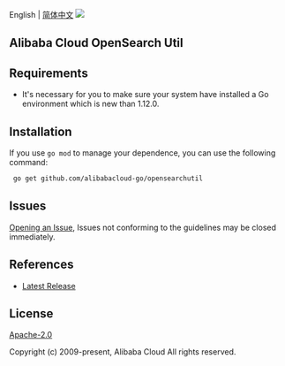 English | [简体中文](README-CN.md)
![](https://aliyunsdk-pages.alicdn.com/icons/AlibabaCloud.svg)

## Alibaba Cloud OpenSearch Util

## Requirements
- It's necessary for you to make sure your system have installed a Go environment which is new than 1.12.0.

## Installation
If you use `go mod` to manage your dependence, you can use the following command:

```sh
 go get github.com/alibabacloud-go/opensearchutil
```

## Issues
[Opening an Issue](https://github.com/aliyun/alibabacloud-opensearch-sdk/issues/new), Issues not conforming to the guidelines may be closed immediately.

## References
* [Latest Release](https://github.com/aliyun/alibabacloud-opensearch-sdk)

## License
[Apache-2.0](http://www.apache.org/licenses/LICENSE-2.0)

Copyright (c) 2009-present, Alibaba Cloud All rights reserved.